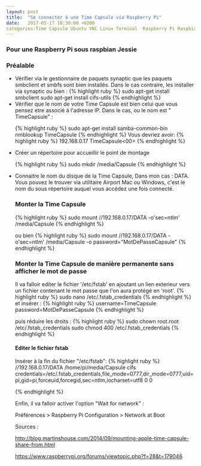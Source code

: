 ```yaml
---
layout: post
title:  "Se connecter à une Time Capsule via Raspberry Pi"
date:   2017-05-17 18:30:00 +0200
categories:Time Capsule Ubuntu VNC Linux Terminal  Raspberry Pi Raspbian 8
---
```


<h3>Pour une Raspberry Pi sous raspbian Jessie</h3>

<h3>Préalable</h3>
<ul>
<li>Vérifier via le gestionnaire de paquets synaptic que les paquets smbclient et smbfs sont bien installés.
Dans le cas contraire, les installer via synaptic ou bien :
{% highlight ruby %}
sudo apt-get install smbclient
sudo apt-get install cifs-utils
{% endhighlight %}

</li>
<li>Vérifier que le nom de votre Time Capsule est bien celui que vous pensez etre associé à l'adresse IP. Dans le cas, ou le nom est " TimeCapsule" :

{% highlight ruby %}
sudo apt-get install samba-common-bin
nmblookup TimeCapsule
{% endhighlight %}
Vous devriez avoir: 
{% highlight ruby %}
192.168.0.17 TimeCapsule<00>
{% endhighlight %}
</li>

<li>Créer un répertoire pour accueillir le point de montage

{% highlight ruby %}
sudo mkdir /media/Capsule
{% endhighlight %}
</li>

<li>Connaitre le nom du disque de la Time Capsule, Dans mon cas : DATA. Vous pouvez le trouver via utilitaire Airport Mac ou Windows, c'est le nom du sous répertoire auquel vous accédez une fois connecté.
</li>


<h3>Monter la Time Capsule</h3>

{% highlight ruby %}
sudo mount //192.168.0.17/DATA -o'sec=ntlm' /media/Capsule
{% endhighlight %}

ou bien 
{% highlight ruby %}
sudo mount //192.168.0.17/DATA -o'sec=ntlm' /media/Capsule -o password="MotDePasseCapsule"
{% endhighlight %}




<h3> Monter la Time Capsule de manière permanente sans afficher le mot de passe </h3>


Il va falloir editer le fichier '/etc/fstab' en ajoutant un lien exterieur vers un fichier contenant le mot passe que l'on aura protégé en 'root'.
{% highlight ruby %}
sudo nano /etc/.fstab_credentials
{% endhighlight %}
et insérer :
{% highlight ruby %}
username=TimeCapsule
password=MotDePasseCapsule
{% endhighlight %}

puis réduire les droits :
{% highlight ruby %}
sudo chown root.root /etc/.fstab_credentials 
sudo chmod 400 /etc/.fstab_credentials 
{% endhighlight %}

<h4> Editer le fichier fstab </h4>
 Insérer à la fin du fichier "/etc/fstab": 
 {% highlight ruby %}
//192.168.0.17/DATA /home/pi/media/Capsule cifs credentials=/etc/.fstab_credentials,file_mode=0777,dir_mode=0777,uid=pi,gid=pi,forceuid,forcegid,sec=ntlm,iocharset=utf8 0 0

{% endhighlight %}


Enfin, il va falloir  activer l'option "Wait for network" :

Préférences > Raspberry Pi Configuration >  Network at Boot




Sources :

<a href="http://blog.martinshouse.com/2014/09/mounting-apple-time-capsule-share-from.html" target="_blanck">http://blog.martinshouse.com/2014/09/mounting-apple-time-capsule-share-from.html</a>

<a herf ="https://www.raspberrypi.org/forums/viewtopic.php?f=28&t=179046" target="_blanck">https://www.raspberrypi.org/forums/viewtopic.php?f=28&t=179046</a>
